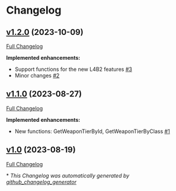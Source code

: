 # Changelog

## [v1.2.0](https://github.com/smilz0/Left4Lib/tree/v1.2.0) (2023-10-09)

[Full Changelog](https://github.com/smilz0/Left4Lib/compare/v1.1.0...v1.2.0)

**Implemented enhancements:**

- Support functions for the new L4B2 features [\#3](https://github.com/smilz0/Left4Lib/issues/3)
- Minor changes [\#2](https://github.com/smilz0/Left4Lib/issues/2)

## [v1.1.0](https://github.com/smilz0/Left4Lib/tree/v1.1.0) (2023-08-27)

[Full Changelog](https://github.com/smilz0/Left4Lib/compare/v1.0...v1.1.0)

**Implemented enhancements:**

- New functions: GetWeaponTierById, GetWeaponTierByClass [\#1](https://github.com/smilz0/Left4Lib/issues/1)

## [v1.0](https://github.com/smilz0/Left4Lib/tree/v1.0) (2023-08-19)

[Full Changelog](https://github.com/smilz0/Left4Lib/compare/c24032025ea4daf3e37dbe008e17ae57a2f44a40...v1.0)



\* *This Changelog was automatically generated by [github_changelog_generator](https://github.com/github-changelog-generator/github-changelog-generator)*
